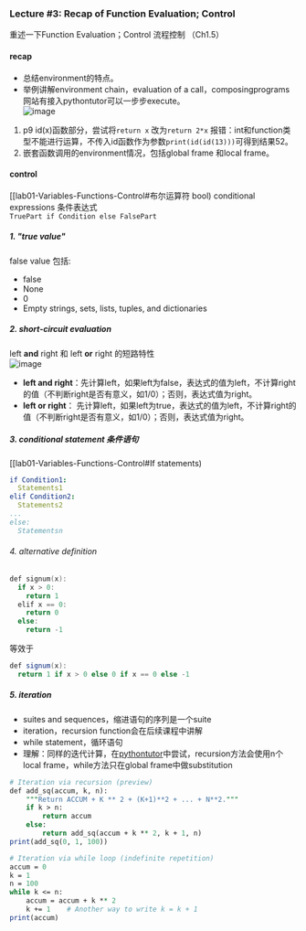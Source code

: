 ### Lecture #3: Recap of Function Evaluation; Control

重述一下Function Evaluation；Control 流程控制 （Ch1.5）

#### recap

-   总结environment的特点。
-   举例讲解environment chain，evaluation of a call，composingprograms网站有接入pythontutor可以一步步execute。  
    ![image](https://img2020.cnblogs.com/blog/2354355/202105/2354355-20210525112733560-1823672857.png)

1.  p9 id(x)函数部分，尝试将`return x` 改为`return 2*x` 报错：int和function类型不能进行运算，不传入id函数作为参数`print(id(id(13)))`可得到结果52。
2.  嵌套函数调用的environment情况，包括global frame 和local frame。

#### control
[[lab01-Variables-Functions-Control#布尔运算符 bool)
conditional expressions 条件表达式  
`TruePart if Condition else FalsePart`

##### 1. "true value"

false value 包括:

-   false
-   None
-   0
-   Empty strings, sets, lists, tuples, and dictionaries

##### 2. short-circuit evaluation

left **and** right 和 left **or** right 的短路特性  
![image](https://img2020.cnblogs.com/blog/2354355/202105/2354355-20210525151023286-304981078.png)

-   **left and right**：先计算left，如果left为false，表达式的值为left，不计算right的值（不判断right是否有意义，如1/0）；否则，表达式值为right。
-   **left or right**： 先计算left，如果left为true，表达式的值为left，不计算right的值（不判断right是否有意义，如1/0）；否则，表达式值为right。

##### 3. conditional statement 条件语句
[[lab01-Variables-Functions-Control#If statements)
```yaml
if Condition1:
  Statements1
elif Condition2:
  Statements2
...
else:
  Statementsn
```

###### 4. alternative definition

```kotlin
def signum(x):
  if x > 0:
    return 1
  elif x == 0:
    return 0
  else:
    return -1
```

等效于

```java
def signum(x):
  return 1 if x > 0 else 0 if x == 0 else -1
```

##### 5. iteration

-   suites and sequences，缩进语句的序列是一个suite
-   iteration，recursion function会在后续课程中讲解
-   while statement，循环语句
-   理解：同样的迭代计算，在[pythontutor](http://pythontutor.com/composingprograms.html "pythontutor")中尝试，recursion方法会使用n个local frame，while方法只在global frame中做substitution

```perl
# Iteration via recursion (preview) 
def add_sq(accum, k, n):
    """Return ACCUM + K ** 2 + (K+1)**2 + ... + N**2."""
    if k > n:
        return accum
    else:
        return add_sq(accum + k ** 2, k + 1, n)
print(add_sq(0, 1, 100))

# Iteration via while loop (indefinite repetition)
accum = 0
k = 1
n = 100
while k <= n:
    accum = accum + k ** 2
    k += 1    # Another way to write k = k + 1
print(accum)
```